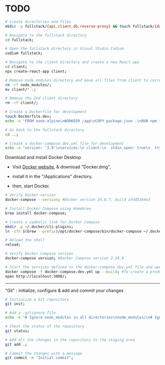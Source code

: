 # TODO

```bash
# Create directories and files
mkdir -p fullstack/{api,client,db,reverse-proxy} && touch fullstack/{docker-compose.dev.yml,docker-compose.prod.yml};
```

```bash
# Navigate to the fullstack directory
cd fullstack;
```

```bash
# Open the fullstack directory in Visual Studio Codium
codium fullstack;
```

```bash
# Navigate to the client directory and create a new React app
cd client;
npx create-react-app client;
```

```bash
# Remove node_modules directory and move all files from client to current directory
rm -rf node_modules/;
mv client/* .;
```

```bash
# Remove the 2nd client directory
rm -rf client/;
```

```bash
# Create a Dockerfile for development
touch Dockerfile.dev;
echo -e "FROM node:alpine\nWORKDIR /app\nCOPY package.json .\nRUN npm install\nCOPY . .\nCMD [ \"npm\", \"start\" ]" >> Dockerfile.dev;
```

```bash
# Go back to the fullstack directory
cd ..;
```

```bash
# Create a docker-compose.dev.yml file for development
echo -e "version: '3.9'\nservices:\n client:\n  stdin_open: true\n  tty: true\n  ports:\n    - '3000:3000'\n  build:\n    dockerfile: Dockerfile.dev\n    context: ./client\n  volumes:\n    - type: bind\n      source: ./client\n      target: /home/node\n    - type: volume\n      target: /home/node/node_modules" > docker-compose.dev.yml;
```

Download and install Docker Desktop

- Visit [Docker website](https://www.docker.com/products/docker-desktop/), & download "Docker.dmg",

- install it in the "/Applications" directory. 

- then, start Docker.

```bash
# Verify Docker version
docker-compose --version; #Docker version 24.0.7, build afdd53b4e3
```

```bash
# Install Docker Compose using Homebrew
brew install docker-compose;
```

```bash
# Create a symbolic link for Docker Compose
mkdir -p ~/.docker/cli-plugins;
ln -sfn $(brew --prefix)/opt/docker-compose/bin/docker-compose ~/.docker/cli-plugins/docker-compose;
```

```bash
# Reload the shell
reload;
```

```bash
# Verify Docker Compose version
docker-compose version; #Docker Compose version 2.24.0
```

```bash
# Start the services defined in the docker-compose.dev.yml file and open the React page in browser
docker compose -f docker-compose.dev.yml up --build; #To create a production build, use npm run build. webpack compiled successfully
open http://localhost:3000/;
```

---

"Git" : initialize, configure & add and commit your changes

```bash
# Initialize a Git repository
git init;
```

```bash
# Add a .gitignore file
echo -e "# Ignore node_modules in all directories\nnode_modules/\n# Ignore all log files\n*.log\n# Ignore all .DS_Store files (Mac OS specific)\n.DS_Store\n# Ignore all .env files (contains sensitive data)\n.env\n# Ignore all .cache folders (generated by bundlers)\n.cache/\n# Ignore all dist folders (output of a build process)\ndist/\n# Ignore all coverage folders (generated by testing)\ncoverage/\n# Ignore all .vscode folders (created by Visual Studio Code IDE)\n.vscode/" > .gitignore;
```

```bash
# Check the status of the repository
git status;

# Add all the changes in the repository to the staging area
git add .;

# Commit the changes with a message
git commit -m "Initial commit";
```

